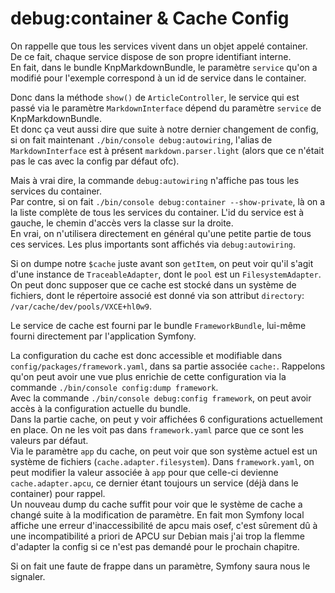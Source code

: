 # debug:container & Cache Config

On rappelle que tous les services vivent dans un objet appelé container.  
De ce fait, chaque service dispose de son propre identifiant interne.  
En fait, dans le bundle KnpMarkdownBundle, le paramètre `service` qu'on a modifié pour l'exemple 
correspond à un id de service dans le container.  

Donc dans la méthode `show()` de `ArticleController`, le service qui est passé via le paramètre `MarkdownInterface`
dépend du paramètre `service` de KnpMarkdownBundle.  
Et donc ça veut aussi dire que suite à notre dernier changement de config, si on fait maintenant 
`./bin/console debug:autowiring`, l'alias de `MarkdownInterface` est à présent `markdown.parser.light` (alors que 
ce n'était pas le cas avec la config par défaut ofc).  

Mais à vrai dire, la commande `debug:autowiring` n'affiche pas tous les services du container.  
Par contre, si on fait `./bin/console debug:container --show-private`, là on a la liste complète de tous les services 
du container. L'id du service est à gauche, le chemin d'accès vers la classe sur la droite.  
En vrai, on n'utilisera directement en général qu'une petite partie de tous ces services. Les plus importants sont affichés 
via `debug:autowiring`.  

Si on dumpe notre `$cache` juste avant son `getItem`, on peut voir qu'il s'agit d'une instance de `TraceableAdapter`, 
dont le `pool` est un `FilesystemAdapter`. On peut donc supposer que ce cache est stocké dans un système de fichiers,
dont le répertoire associé est donné via son attribut `directory`: `/var/cache/dev/pools/VXCE+hl0w9`.  

Le service de cache est fourni par le bundle `FrameworkBundle`, lui-même fourni directement par l'application Symfony.  

La configuration du cache est donc accessible et modifiable dans `config/packages/framework.yaml`, dans sa partie associée 
`cache:`. Rappelons qu'on peut avoir une vue plus enrichie de cette configuration via la commande 
`./bin/console config:dump framework`.  
Avec la commande `./bin/console debug:config framework`, on peut avoir accès à la configuration actuelle du bundle.  
Dans la partie cache, on peut y voir affichées 6 configurations actuellement en place. On ne les voit pas dans 
`framework.yaml` parce que ce sont les valeurs par défaut.  
Via le paramètre `app` du cache, on peut voir que son système actuel est un système de fichiers 
(`cache.adapter.filesystem`). Dans `framework.yaml`, on peut modifier la valeur associée à `app` pour que celle-ci 
devienne `cache.adapter.apcu`, ce dernier étant toujours un service (déjà dans le container) pour rappel.  
Un nouveau dump du cache suffit pour voir que le système de cache a changé suite à la modification de paramètre. En fait mon Symfony local affiche une erreur d'inaccessibilité de apcu mais osef, c'est sûrement dû à une incompatibilité 
a priori de APCU sur Debian mais j'ai trop la flemme d'adapter la config si ce n'est pas demandé pour le prochain chapitre.  

Si on fait une faute de frappe dans un paramètre, Symfony saura nous le signaler.